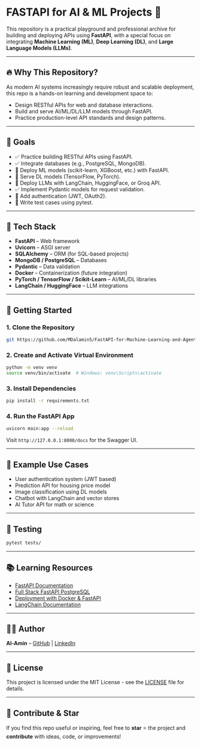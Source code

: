 # FASTAPI for AI & ML Projects 🚀

This repository is a practical playground and professional archive for building and deploying APIs using **FastAPI**, with a special focus on integrating **Machine Learning (ML)**, **Deep Learning (DL)**, and **Large Language Models (LLMs)**.

---

## 🔥 Why This Repository?
As modern AI systems increasingly require robust and scalable deployment, this repo is a hands-on learning and development space to:

- Design RESTful APIs for web and database interactions.
- Build and serve AI/ML/DL/LLM models through FastAPI.
- Practice production-level API standards and design patterns.

---

## 📌 Goals
- ✅ Practice building RESTful APIs using FastAPI.
- ✅ Integrate databases (e.g., PostgreSQL, MongoDB).
- 🔄 Deploy ML models (scikit-learn, XGBoost, etc.) with FastAPI.
- 🔄 Serve DL models (TensorFlow, PyTorch).
- 🔄 Deploy LLMs with LangChain, HuggingFace, or Groq API.
- ✅ Implement Pydantic models for request validation.
- 🔄 Add authentication (JWT, OAuth2).
- 🔄 Write test cases using pytest.

---

## 🧰 Tech Stack

- **FastAPI** – Web framework
- **Uvicorn** – ASGI server
- **SQLAlchemy** – ORM (for SQL-based projects)
- **MongoDB / PostgreSQL** – Databases
- **Pydantic** – Data validation
- **Docker** – Containerization (future integration)
- **PyTorch / TensorFlow / Scikit-Learn** – AI/ML/DL libraries
- **LangChain / HuggingFace** – LLM integrations

---

## 🚀 Getting Started

### 1. Clone the Repository
```bash
git https://github.com/MDalamin5/FastAPI-for-Machine-Learning-and-Agentic-Ai.git
```

### 2. Create and Activate Virtual Environment
```bash
python -m venv venv
source venv/bin/activate  # Windows: venv\Scripts\activate
```

### 3. Install Dependencies
```bash
pip install -r requirements.txt
```

### 4. Run the FastAPI App
```bash
uvicorn main:app --reload
```

Visit `http://127.0.0.1:8000/docs` for the Swagger UI.

---

## 📄 Example Use Cases
- User authentication system (JWT based)
- Prediction API for housing price model
- Image classification using DL models
- Chatbot with LangChain and vector stores
- AI Tutor API for math or science

---

## 🧪 Testing
```bash
pytest tests/
```

---

## 📚 Learning Resources
- [FastAPI Documentation](https://fastapi.tiangolo.com/)
- [Full Stack FastAPI PostgreSQL](https://github.com/tiangolo/full-stack-fastapi-postgresql)
- [Deployment with Docker & FastAPI](https://testdriven.io/blog/fastapi-docker/)
- [LangChain Documentation](https://docs.langchain.com/)

---

## 👨‍💻 Author
**Al-Amin** – [GitHub](https://github.com/mdalamin5) | [LinkedIn](https://www.linkedin.com/in/mdalamin5)

---

## 📜 License
This project is licensed under the MIT License - see the [LICENSE](LICENSE) file for details.

---

## 🌟 Contribute & Star
If you find this repo useful or inspiring, feel free to **star** ⭐ the project and **contribute** with ideas, code, or improvements!

